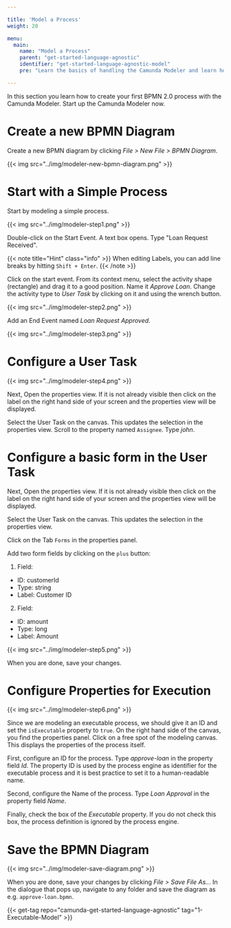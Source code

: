 ```yaml
---

title: 'Model a Process'
weight: 20

menu:
  main:
    name: "Model a Process"
    parent: "get-started-language-agnostic"
    identifier: "get-started-language-agnostic-model"
    pre: "Learn the basics of handling the Camunda Modeler and learn how to model and configure a fully executable process."

---
```


In this section you learn how to create your first BPMN 2.0 process with the Camunda Modeler. Start up the Camunda Modeler now.

# Create a new BPMN Diagram

Create a new BPMN diagram by clicking *File > New File > BPMN Diagram*.

{{< img src="../img/modeler-new-bpmn-diagram.png" >}}


# Start with a Simple Process

Start by modeling a simple process.

{{< img src="../img/modeler-step1.png" >}}

Double-click on the Start Event. A text box opens. Type "Loan Request Received".

{{< note title="Hint" class="info" >}}
When editing Labels, you can add line breaks by hitting `Shift + Enter`.
{{< /note >}}

Click on the start event. From its context menu, select the activity shape (rectangle) and drag it to a good position. Name it *Approve Loan*. Change the activity type to *User Task* by clicking on it and using the wrench button.

{{< img src="../img/modeler-step2.png" >}}

Add an End Event named *Loan Request Approved*.

{{< img src="../img/modeler-step3.png" >}}



# Configure a User Task

{{< img src="../img/modeler-step4.png" >}}

Next, Open the properties view. If it is not already visible then click on the label on the right hand side of your screen and the properties view will be displayed.

Select the User Task on the canvas. This updates the selection in the properties view. Scroll to the property named `Assignee`.
Type *john*.

# Configure a basic form in the User Task
Next, Open the properties view. If it is not already visible then click on the label on the right hand side of your screen and the properties view will be displayed.

Select the User Task on the canvas. This updates the selection in the properties view.

Click on the Tab `Forms` in the properties panel.

Add two form fields by clicking on the `plus` button:

1. Field:
  * ID: customerId
  * Type: string
  * Label: Customer ID

2. Field:
  * ID: amount
  * Type: long
  * Label: Amount

{{< img src="../img/modeler-step5.png" >}}

When you are done, save your changes.


# Configure Properties for Execution

{{< img src="../img/modeler-step6.png" >}}

Since we are modeling an executable process, we should give it an ID and set the `isExecutable` property to `true`. On the right hand side of the canvas, you find the properties panel. Click on a free spot of the modeling canvas. This displays the properties of the process itself.

First, configure an ID for the process. Type *approve-loan* in the property field *Id*. The property ID is used by the process engine as identifier for the executable process and it is best practice to set it to a human-readable name.

Second, configure the Name of the process. Type *Loan Approval* in the property field *Name*.

Finally, check the box of the *Executable* property. If you do not check this box, the process definition is ignored by the process engine.

# Save the BPMN Diagram

{{< img src="../img/modeler-save-diagram.png" >}}

When you are done, save your changes by clicking *File > Save File As..*. In the dialogue that pops up, navigate to any folder and save the diagram as e.g. `approve-loan.bpmn`.

{{< get-tag repo="camunda-get-started-language-agnostic" tag="1-Executable-Model" >}}
